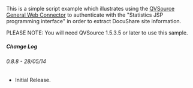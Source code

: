This is a simple script example which illustrates using the [QVSource](http://www.qvsource.com) [General Web Connector](http://wiki.qvsource.com/General-Web-Connector-For-QlikView.ashx) to authenticate with the "Statistics JSP programming interface" in order to extract DocuShare site information.

PLEASE NOTE: You will need QVSource 1.5.3.5 or later to use this sample.

##### Change Log

###### 0.8.8 - 28/05/14
* Initial Release.
